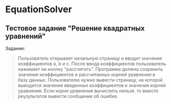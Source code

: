 # EquationSolver
## Тестовое задание "Решение квадратных уравнений"

Задание:
> Пользователь открывает начальную страницу и вводит значения коэффициентов a, b и с.
> После ввода коэффициентов пользователь нажимает на кнопку "рассчитать".
> Программа должна сохранить значения коэффициентов и рассчитанных корней уравнения в базу данных.
> Пользователю нужно вывести страницу, на которой выводится значения введенных коэффициентов и значения корней уравнения.
> Если корни уравнения вычислить нельзя, то вместо реузультатов вывести сообщение об ошибке.
